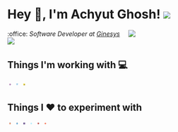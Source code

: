# Hey :wave:, I'm Achyut Ghosh! <img src="https://media.giphy.com/media/12oufCB0MyZ1Go/giphy.gif" width="50">
<img align='right' src="https://media.giphy.com/media/M9gbBd9nbDrOTu1Mqx/giphy.gif" width="230">
<p>:office:<em> Software Developer at <a href="https://www.ginesys.in/">Ginesys</a> <img src="https://media.giphy.com/media/WUlplcMpOCEmTGBtBW/giphy.gif" width="30"> 
</em></p>

## Things I'm working with :computer:
<p>
  <img src="icons/cSharp.svg" alt="cSharp" style="vertical-align:top; margin:4px; width:4px; height:4px">
  <img src="icons/dotnet.svg" alt="dotnet" style="vertical-align:top; margin:4px; width:4px; height:4px">
  <img src="icons/javascript.svg" alt="javascript" style="vertical-align:top; margin:4px; width:4px; height:4px">
</p>

## Things I :heart: to experiment with
<p>
  <img src="icons/html5.svg" alt="html" style="vertical-align:top; margin:4px; width:4px; height:4px">
  <img src="icons/css.svg" alt="css" style="vertical-align:top; margin:4px; width:4px; height:4px">
  <img src="icons/bootstrap.svg" alt="bootstrap" style="vertical-align:top; margin:4px; width:4px; height:4px">
  <img src="icons/reactjs.svg" alt="react" style="vertical-align:top; margin:4px; width:4px; height:4px">
  <img src="icons/angular.svg" alt="angular" style="vertical-align:top; margin:4px; width:4px; height:4px">
  <img src="icons/git.svg" alt="git" style="vertical-align:top; margin:4px; width:4px; height:4px">
</p>
